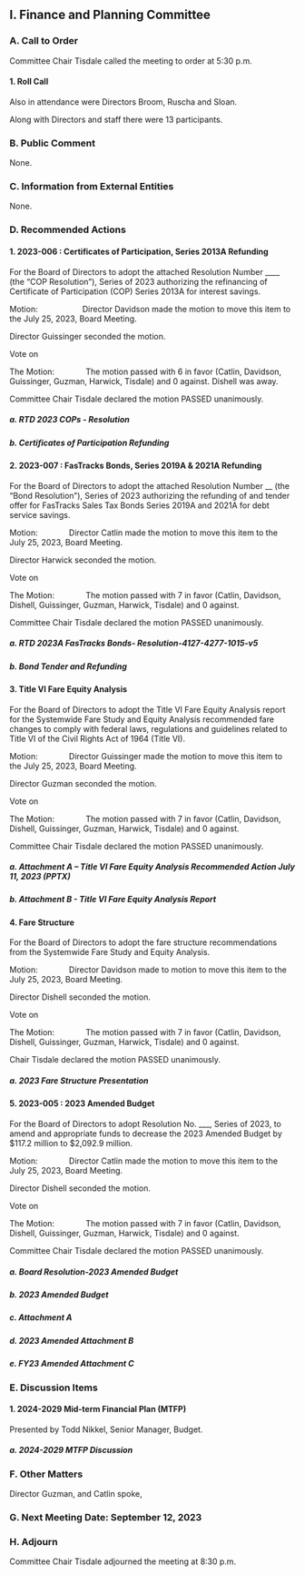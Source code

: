 ## I. Finance and Planning Committee

### A. Call to Order

Committee Chair Tisdale called the meeting to order at 5:30 p.m.

#### 1. Roll Call

Also in attendance were Directors Broom, Ruscha and Sloan.

Along with Directors and staff there were 13 participants.

### B. Public Comment

None.

### C. Information from External Entities

None.

### D. Recommended Actions

#### 1. 2023-006 : Certificates of Participation, Series 2013A Refunding

For the Board of Directors to adopt the attached Resolution Number ____ (the “COP Resolution”), Series of 2023 authorizing the refinancing of Certificate of Participation (COP) Series 2013A for interest savings.

Motion:                    Director Davidson made the motion to move this item to the July 25, 2023, Board Meeting.

Director Guissinger seconded the motion.

Vote on

The Motion:              The motion passed with 6 in favor (Catlin, Davidson, Guissinger, Guzman, Harwick, Tisdale) and 0 against. Dishell was away.

Committee Chair Tisdale declared the motion PASSED unanimously.

##### a. RTD 2023 COPs - Resolution

##### b. Certificates of Participation Refunding

#### 2. 2023-007 : FasTracks Bonds, Series 2019A & 2021A Refunding

For the Board of Directors to adopt the attached Resolution Number __ (the “Bond Resolution”), Series of 2023 authorizing the refunding of and tender offer for FasTracks Sales Tax Bonds Series 2019A and 2021A for debt service savings.

Motion:              Director Catlin made the motion to move this item to the July 25, 2023, Board Meeting.

Director Harwick seconded the motion.

Vote on

The Motion:              The motion passed with 7 in favor (Catlin, Davidson, Dishell, Guissinger, Guzman, Harwick, Tisdale) and 0 against.

Committee Chair Tisdale declared the motion PASSED unanimously.

##### a. RTD 2023A FasTracks Bonds- Resolution-4127-4277-1015-v5

##### b. Bond Tender and Refunding

#### 3. Title VI Fare Equity Analysis

For the Board of Directors to adopt the Title VI Fare Equity Analysis report for the Systemwide Fare Study and Equity Analysis recommended fare changes to comply with federal laws, regulations and guidelines related to Title VI of the Civil Rights Act of 1964 (Title VI).

Motion:              Director Guissinger made the motion to move this item to the July 25, 2023, Board Meeting.

Director Guzman seconded the motion.

Vote on

The Motion:              The motion passed with 7 in favor (Catlin, Davidson, Dishell, Guissinger, Guzman, Harwick, Tisdale) and 0 against.

Committee Chair Tisdale declared the motion PASSED unanimously.

##### a. Attachment A – Title VI Fare Equity Analysis Recommended Action July 11, 2023 (PPTX)

##### b. Attachment B - Title VI Fare Equity Analysis Report

#### 4. Fare Structure

For the Board of Directors to adopt the fare structure recommendations from the Systemwide Fare Study and Equity Analysis.

Motion:              Director Davidson made to motion to move this item to the July 25, 2023, Board Meeting.

Director Dishell seconded the motion.

Vote on

The Motion:              The motion passed with 7 in favor (Catlin, Davidson, Dishell, Guissinger, Guzman, Harwick, Tisdale) and 0 against.

Chair Tisdale declared the motion PASSED unanimously.

##### a. 2023 Fare Structure Presentation

#### 5. 2023-005 : 2023 Amended Budget

For the Board of Directors to adopt Resolution No. ___, Series of 2023, to amend and appropriate funds to decrease the 2023 Amended Budget by $117.2 million to $2,092.9 million.

Motion:              Director Catlin made the motion to move this item to the July 25, 2023, Board Meeting.

Director Dishell seconded the motion.

Vote on

The Motion:              The motion passed with 7 in favor (Catlin, Davidson, Dishell, Guissinger, Guzman, Harwick, Tisdale) and 0 against.

Committee Chair Tisdale declared the motion PASSED unanimously.

##### a. Board Resolution-2023 Amended Budget

##### b. 2023 Amended Budget

##### c. Attachment A

##### d. 2023 Amended Attachment B

##### e. FY23 Amended Attachment C

### E. Discussion Items

#### 1. 2024-2029 Mid-term Financial Plan (MTFP)

Presented by Todd Nikkel, Senior Manager, Budget.

##### a. 2024-2029 MTFP Discussion

### F. Other Matters

Director Guzman, and Catlin spoke,

### G. Next Meeting Date:  September 12, 2023

### H. Adjourn

Committee Chair Tisdale adjourned the meeting at 8:30 p.m.